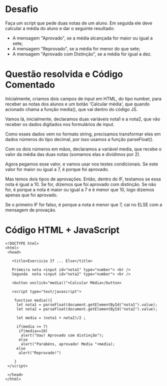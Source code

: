 # Desafio

Faça um script que pede duas notas de um aluno. Em seguida ele deve calcular a média do aluno e dar o seguinte resultado:
 - A mensagem "Aprovado", se a média alcançada for maior ou igual a sete;
 - A mensagem "Reprovado", se a média for menor do que sete;
 - A mensagem "Aprovado com Distinção", se a média for igual a dez.

# Questão resolvida e Código Comentado
Inicialmente, criamos dois campos de input em HTML, do tipo number, para receber as notas dos alunos e um botão 'Calcular média', que quando acionado chama a função media(), que vai dentro do código JS.

Vamos lá, inicialmente, declaramos duas variáveis nota1 e a nota2, que vão receber os dados digitados nos formulários de input.

Como esses dados vem no formato string, precisamos transformar eles em dados números do tipo decimal, por isso usamos a função parseFloat().

Com os dois números em mãos, declaramos a variável media, que recebe o valor da média das duas notas (somamos elas e dividimos por 2).

Agora pegamos esse valor, e vamos usar nos testes condicionais.
Se este valor for maior ou igual a 7, é porque foi aprovado.

Mas temos dois tipos de aprovações.
Então, dentro do IF, testamos se essa nota é igual a 10. Se for, dizemos que foi aprovado com distinção. Se não for, é porque a nota é maior ou igual a 7 e é menor que 10, logo dizemos apenas que foi aprovado.

Se o primeiro IF for falso, é porque a nota é menor que 7, cai no ELSE com a mensagem de provação.

# Código HTML + JavaScript

```
<!DOCTYPE html>
<html>
 <head>

   <title>Exercicio If ... Else</title>

   Primeira nota <input id="nota1" type="number"> <br />
   Segunda  nota <input id="nota2" type="number"> <br />

   <button onclick="media()">Calcular Média</button>

   <script type="text/javascript">

    function media(){
     let nota1 = parseFloat(document.getElementById("nota1").value);
     let nota2 = parseFloat(document.getElementById("nota2").value);

     let media = (nota1 + nota2)/2 ;

     if(media >= 7)
      if(media==10)
       alert("Uau! Aprovado com distinção");
      else
       alert("Parabéns, aprovado! Media "+media);
     else
      alert("Reprovado!")

    }
 </script>

 </head>
</html>
```


